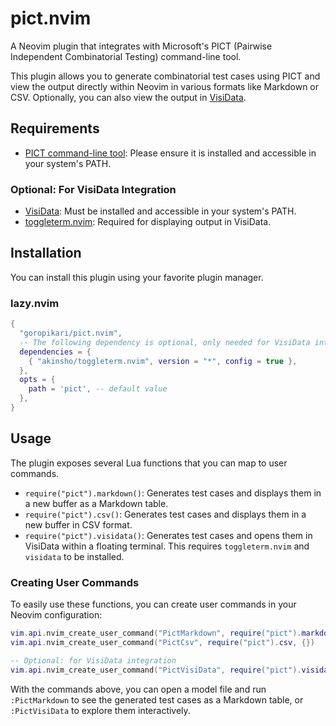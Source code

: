 # pict.nvim

A Neovim plugin that integrates with Microsoft's PICT (Pairwise Independent Combinatorial Testing) command-line tool.

This plugin allows you to generate combinatorial test cases using PICT and view the output directly within Neovim in various formats like Markdown or CSV. Optionally, you can also view the output in [VisiData](https://www.visidata.org/).

## Requirements

- [PICT command-line tool](https://github.com/microsoft/pict): Please ensure it is installed and accessible in your system's PATH.

### Optional: For VisiData Integration

- [VisiData](https://www.visidata.org/): Must be installed and accessible in your system's PATH.
- [toggleterm.nvim](https://github.com/akinsho/toggleterm.nvim): Required for displaying output in VisiData.

## Installation

You can install this plugin using your favorite plugin manager.

### lazy.nvim

```lua
{
  "goropikari/pict.nvim",
  -- The following dependency is optional, only needed for VisiData integration.
  dependencies = {
    { "akinsho/toggleterm.nvim", version = "*", config = true },
  },
  opts = {
    path = 'pict', -- default value
  },
}
```

## Usage

The plugin exposes several Lua functions that you can map to user commands.

- `require("pict").markdown()`: Generates test cases and displays them in a new buffer as a Markdown table.
- `require("pict").csv()`: Generates test cases and displays them in a new buffer in CSV format.
- `require("pict").visidata()`: Generates test cases and opens them in VisiData within a floating terminal. This requires `toggleterm.nvim` and `visidata` to be installed.

### Creating User Commands

To easily use these functions, you can create user commands in your Neovim configuration:

```lua
vim.api.nvim_create_user_command("PictMarkdown", require("pict").markdown, {})
vim.api.nvim_create_user_command("PictCsv", require("pict").csv, {})

-- Optional: for VisiData integration
vim.api.nvim_create_user_command("PictVisiData", require("pict").visidata, {})
```

With the commands above, you can open a model file and run `:PictMarkdown` to see the generated test cases as a Markdown table, or `:PictVisiData` to explore them interactively.
